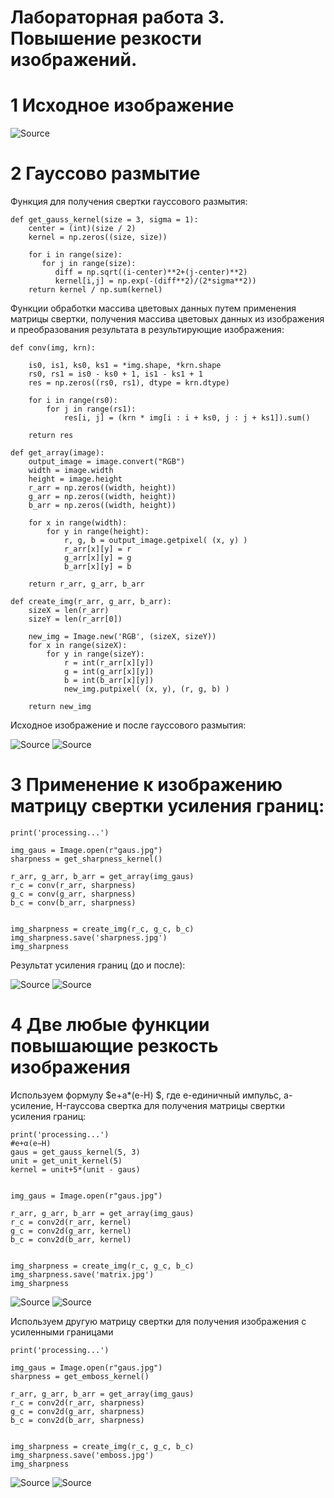 # Лабораторная работа 3. Повышение резкости изображений.

# 1 Исходное изображение

![Source](./source.jpg)

# 2 Гауссово размытие

Функция для получения свертки гауссового размытия:
```
def get_gauss_kernel(size = 3, sigma = 1):
    center = (int)(size / 2)
    kernel = np.zeros((size, size))
    
    for i in range(size):
       for j in range(size):
          diff = np.sqrt((i-center)**2+(j-center)**2)
          kernel[i,j] = np.exp(-(diff**2)/(2*sigma**2))
    return kernel / np.sum(kernel)
```

Функции обработки массива цветовых данных путем применения матрицы свертки, 
получения массива цветовых данных из изображения и преобразования результата в результирующие изображения:
```
def conv(img, krn):
    
    is0, is1, ks0, ks1 = *img.shape, *krn.shape
    rs0, rs1 = is0 - ks0 + 1, is1 - ks1 + 1
    res = np.zeros((rs0, rs1), dtype = krn.dtype)
    
    for i in range(rs0):
        for j in range(rs1):
            res[i, j] = (krn * img[i : i + ks0, j : j + ks1]).sum()
            
    return res

def get_array(image):
    output_image = image.convert("RGB")
    width = image.width
    height = image.height
    r_arr = np.zeros((width, height))
    g_arr = np.zeros((width, height))
    b_arr = np.zeros((width, height))
    
    for x in range(width):
        for y in range(height):
            r, g, b = output_image.getpixel( (x, y) )
            r_arr[x][y] = r
            g_arr[x][y] = g
            b_arr[x][y] = b
            
    return r_arr, g_arr, b_arr

def create_img(r_arr, g_arr, b_arr):
    sizeX = len(r_arr)
    sizeY = len(r_arr[0])
    
    new_img = Image.new('RGB', (sizeX, sizeY))
    for x in range(sizeX):
        for y in range(sizeY):
            r = int(r_arr[x][y])
            g = int(g_arr[x][y])
            b = int(b_arr[x][y])
            new_img.putpixel( (x, y), (r, g, b) )
            
    return new_img     
```

Исходное изображение и после гауссового размытия:

![Source](./source.jpg) ![Source](./gaus.jpg)

# 3 Применение к изображению матрицу свертки усиления границ:

```
print('processing...')

img_gaus = Image.open(r"gaus.jpg")
sharpness = get_sharpness_kernel()

r_arr, g_arr, b_arr = get_array(img_gaus)
r_c = conv(r_arr, sharpness)
g_c = conv(g_arr, sharpness)
b_c = conv(b_arr, sharpness)


img_sharpness = create_img(r_c, g_c, b_c)
img_sharpness.save('sharpness.jpg')
img_sharpness
```
Результат усиления границ (до и после):

![Source](./gaus.jpg) ![Source](./sharpness.jpg)

# 4 Две любые функции повышающие резкость изображения

Используем формулу $e+a*(e-H) $, где e-единичный импульс, a-усиление, H-гауссова свертка для получения матрицы свертки усиления границ:
```
print('processing...')
#e+α(e−H)
gaus = get_gauss_kernel(5, 3)
unit = get_unit_kernel(5)
kernel = unit+5*(unit - gaus)


img_gaus = Image.open(r"gaus.jpg")

r_arr, g_arr, b_arr = get_array(img_gaus)
r_c = conv2d(r_arr, kernel)
g_c = conv2d(g_arr, kernel)
b_c = conv2d(b_arr, kernel)


img_sharpness = create_img(r_c, g_c, b_c)
img_sharpness.save('matrix.jpg')
img_sharpness
```
![Source](./gaus.jpg) ![Source](./matrix.jpg)

Используем другую матрицу свертки для получения изображения с усиленными границами
```
print('processing...')

img_gaus = Image.open(r"gaus.jpg")
sharpness = get_emboss_kernel()

r_arr, g_arr, b_arr = get_array(img_gaus)
r_c = conv2d(r_arr, sharpness)
g_c = conv2d(g_arr, sharpness)
b_c = conv2d(b_arr, sharpness)


img_sharpness = create_img(r_c, g_c, b_c)
img_sharpness.save('emboss.jpg')
img_sharpness
```

![Source](./gaus.jpg) ![Source](./emboss.jpg)

